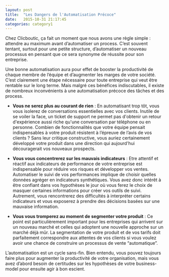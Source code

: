 ```yaml
---
layout: post
title:  "Les Dangers de l'Automatisation Précoce"
date:   2015-10-31 21:17:45
categories: category1
---
```


Chez Clicboutic, ça fait un moment que nous avons une règle simple : attendre au maximum avant d’automatiser un process. C’est souvent tentant, surtout pour une petite structure, d’automatiser un nouveau processus en pensant que ce sera synonyme de réussite pour son entreprise. 

Une bonne automatisation aura pour effet de booster la productivité de chaque membre de l’équipe et d’augmenter les marges de votre société. C’est clairement une étape nécessaire pour toute entreprise qui veut être rentable sur le long terme. Mais malgré ces bénéfices indiscutables, il existe de nombreux inconvénients à une automatisation précoce des tâches et des process.

- **Vous ne serez plus au courant de rien** : En automatisant trop tôt, vous vous isolerez de conversations essentielles avec vos clients. Inutile de se voiler la face, un ticket de support ne permet pas d'obtenir un retour d'expérience aussi riche qu'une conversation par téléphone ou en personne. Combien de fonctionnalités que votre équipe pensait indispensables à votre produit résistent à l’épreuve de l’avis de vos clients ? Sans leur critique constructive, vous auriez certainement développé votre produit dans une direction qui aujourd'hui découragerait vos nouveaux prospects.

- **Vous vous concentrerez sur les mauvais indicateurs** : Etre attentif et réactif aux indicateurs de performance de votre entreprise est indispensable pour réduire vos risques et développer vos ventes. Automatiser le suivi de vos performances  implique de choisir quelles données agréger en indicateurs synthétiques. Vous avez donc intérêt à être confiant dans vos hypothèses le jour où vous ferez le choix de masquer certaines informations pour créer vos outils de suivi. Autrement, vous rencontrerez des difficultés à interpréter certains indicateurs et vous exposerez à prendre des décisions basées sur une mauvaise information. 

- **Vous vous tromperez au moment de segmenter votre produit** : Ce point est particulièrement important pour les entreprises qui arrivent sur un nouveau marché et celles qui adoptent une nouvelle approche sur un marché déjà mûr. La segmentation de votre produit et de vos tarifs doit parfaitement correspondre aux attentes de vos clients si vous voulez avoir une chance de construire un processus de vente “automatique”.

L’automatisation est un cycle sans-fin. Bien entendu, vous pouvez toujours faire plus pour augmenter la productivité de votre organisation, mais vous avez d’abord besoin de certitudes sur les hypothèses de votre business-model pour ensuite agir à bon escient.
